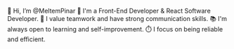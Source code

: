 👋 Hi, I’m @MeltemPinar
🌟 I'm a Front-End Developer & React Software Developer.
🤝 I value teamwork and have strong communication skills.
📚 I'm always open to learning and self-improvement.
⏱️ I focus on being reliable and efficient.

<!---
MeltemPinar/MeltemPinar is a ✨ special ✨ repository because its `README.md` (this file) appears on your GitHub profile.
You can click the Preview link to take a look at your changes.
--->
